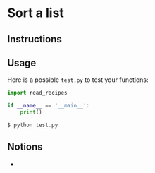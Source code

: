 # Sort a list

## Instructions


## Usage

Here is a possible `test.py` to test your functions:

```python
import read_recipes

if __name__ == '__main__':
    print()
```

```bash
$ python test.py

```


## Notions

* []()
